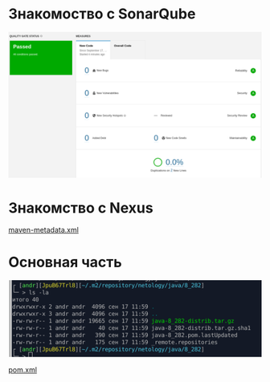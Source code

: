 # Знакомоство с SonarQube
![](img/sq.png)

# Знакомство с Nexus
[maven-metadata.xml](maven-metadata.xml)

# Основная часть
![](img/mvn.png)

[pom.xml](mvn/pom.xml)
